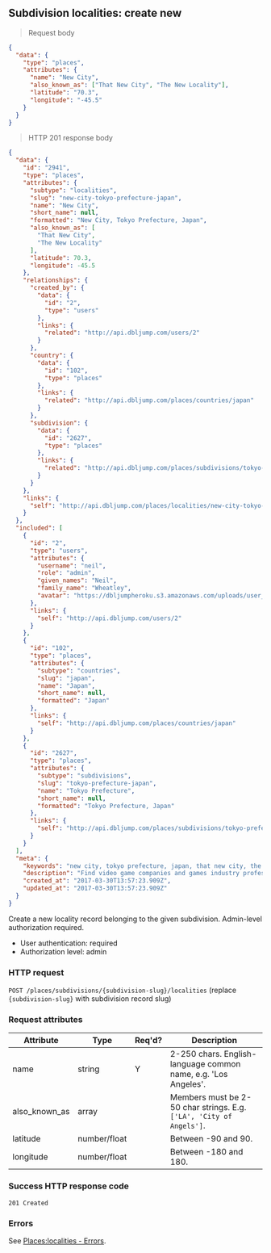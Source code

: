 ## Subdivision localities: create new

> Request body

```JSON
{
  "data": {
    "type": "places",
    "attributes": {
      "name": "New City",
      "also_known_as": ["That New City", "The New Locality"],
      "latitude": "70.3",
      "longitude": "-45.5"
    }
  }
}
```

> HTTP 201 response body

```JSON
{
  "data": {
    "id": "2941",
    "type": "places",
    "attributes": {
      "subtype": "localities",
      "slug": "new-city-tokyo-prefecture-japan",
      "name": "New City",
      "short_name": null,
      "formatted": "New City, Tokyo Prefecture, Japan",
      "also_known_as": [
        "That New City",
        "The New Locality"
      ],
      "latitude": 70.3,
      "longitude": -45.5
    },
    "relationships": {
      "created_by": {
        "data": {
          "id": "2",
          "type": "users"
        },
        "links": {
          "related": "http://api.dbljump.com/users/2"
        }
      },
      "country": {
        "data": {
          "id": "102",
          "type": "places"
        },
        "links": {
          "related": "http://api.dbljump.com/places/countries/japan"
        }
      },
      "subdivision": {
        "data": {
          "id": "2627",
          "type": "places"
        },
        "links": {
          "related": "http://api.dbljump.com/places/subdivisions/tokyo-prefecture-japan"
        }
      }
    },
    "links": {
      "self": "http://api.dbljump.com/places/localities/new-city-tokyo-prefecture-japan"
    }
  },
  "included": [
    {
      "id": "2",
      "type": "users",
      "attributes": {
        "username": "neil",
        "role": "admin",
        "given_names": "Neil",
        "family_name": "Wheatley",
        "avatar": "https://dbljumpheroku.s3.amazonaws.com/uploads/user_avatar/2/1703301240.jpg"
      },
      "links": {
        "self": "http://api.dbljump.com/users/2"
      }
    },
    {
      "id": "102",
      "type": "places",
      "attributes": {
        "subtype": "countries",
        "slug": "japan",
        "name": "Japan",
        "short_name": null,
        "formatted": "Japan"
      },
      "links": {
        "self": "http://api.dbljump.com/places/countries/japan"
      }
    },
    {
      "id": "2627",
      "type": "places",
      "attributes": {
        "subtype": "subdivisions",
        "slug": "tokyo-prefecture-japan",
        "name": "Tokyo Prefecture",
        "short_name": null,
        "formatted": "Tokyo Prefecture, Japan"
      },
      "links": {
        "self": "http://api.dbljump.com/places/subdivisions/tokyo-prefecture-japan"
      }
    }
  ],
  "meta": {
    "keywords": "new city, tokyo prefecture, japan, that new city, the new locality, city, town, place, dbljump, video games, pc games, gaming",
    "description": "Find video game companies and games industry professionals from New City, Tokyo Prefecture, Japan at Dbljump.",
    "created_at": "2017-03-30T13:57:23.909Z",
    "updated_at": "2017-03-30T13:57:23.909Z"
  }
}
```

Create a new locality record belonging to the given subdivision. Admin-level authorization required.

* User authentication: required
* Authorization level: admin

### HTTP request

`POST /places/subdivisions/{subdivision-slug}/localities` (replace `{subdivision-slug}` with subdivision record slug)

### Request attributes

Attribute | Type | Req'd? | Description
--------- | ---- | ------ | -----------
name | string | Y | 2-250 chars. English-language common name, e.g. 'Los Angeles'.
also_known_as | array | | Members must be 2-50 char strings. E.g. `['LA', 'City of Angels']`.
latitude | number/float | | Between -90 and 90.
longitude | number/float | | Between -180 and 180.

### Success HTTP response code

`201 Created`

### Errors

See [Places:localities - Errors](#localities_errors).
